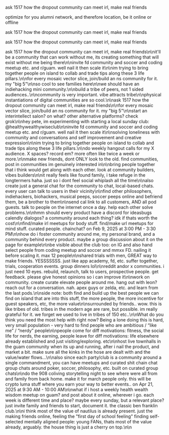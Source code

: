 ask 1517 how the dropout community can meet irl, make real friends

optimize for you alumni network, and therefore location, be it online or offline

ask 1517 how the dropout community can meet irl, make real friends

ask 1517 how the dropout community can meet irl, make real friends

ask 1517 how the dropout community can meet irl, make real friends\n\nit'll be a community that can work without me, its creating something that will exist without me being there\n\ninvite fd community and soccer and coding meetup etc. and r/guam. well nail it then scale it\n\nim trying to bring together people on island to collab and trade tips along these 3 life pillars.\n\nfor every mosaic vector slice, join/build an ns community for it. my "big 5"\n\nso cool to see families here\n\nwe should have an indiehacking mini community.\n\nbuild a tribe of peers, not 1 sided audiences..\n\ncommunity is very important. vibe attracts tribe\n\nphysical instantiations of digital communities are so cool.\n\nask 1517 how the dropout community can meet irl, make real friends\n\nfor every mosaic vector slice, join/build an ns community for it. my "big 5"\n\nstart an interintellect salon? on what? other alternative platforms? check grok\n\nhey pete, im experimenting with starting a local sunday club: @healthywealthywiseclub\n\ninvite fd community and soccer and coding meetup etc. and r/guam. well nail it then scale it\n\nsolving loneliness with community and conversations and self improvement and creative expression\n\nim trying to bring together people on island to collab and trade tips along these 3 life pillars.\n\ndo weekly hangout calls for my X audience. X spaces? record em? more often like twice a week or more.\n\nmake new friends, dont ONLY look to the old. find communities, post in communities im genuinely interested in\n\nbring people together that i think would get along with each other. look at community builders, vibes builders\n\nit really feels like found family, i take refuge in the longtermers haha. just so i dont feel social whiplash all the time\n\nalso create just a general chat for the community to chat, local-based chats. every user can talk to users in their vicinity\n\nfind other philosophers, indiehackers, biohackers, musical peeps, soccer peeps online and befriend them, be a brother to them\n\nsend cal link to all customers, AND all pod guests. talk to people on the internet once a day. help each other solve problems.\n\nhmm should every product have a discord for ideasbugs calendly dialogos? a community around each thing? idk if thats worth the cost\n\nfind/make irl meetups for body stuff. find/make url meetups for mind stuff. curated people. chainchat? on Feb 9, 2025 at 3:00 PM - 3:30 PM\n\nhow do i foster community around me, my personal brand, and a community behind every product. maybe a group discussion about it on the page for example\n\nbe visible about the club too: on IG and also hand select people from coding meetup and soccer and mmxx FD. nailing it before scaling it. max 12 people\n\nshared trials with men, GREAT way to make friends. YESSSSSSS. just like app academy, fd, etc. suffer together, trials, cooperation events. group dinners lol\n\nreddit andor x communities. i just need 10 eyes. rebuild, relaunch, talk to users, prospective people. get feedback. please give honest opinions so i can improve it\n\nwork on community. create curate elevate people around me. hang out with leon? reach out for a conversation. nah. apex guys or zelda, etc. and learn from the last pods.\n\nside note: both find and build up the best people we can find on island that are into this stuff, the more people, the more incentive for guest speakers, etc, the more value\n\nsurrounded by friends.. wow. this is like tribes of old. tribes in the modern age are rare, but possible. im really grateful for it. we forget we used to live in tribes of 150 etc..\n\nWhat do you think you need the most help with right now? Being a lone doing this is hard, very small population - very hard to find people who are ambitious / “like me” / “nerdy” people\n\npeople come for diff motivations: fitness, the social life for nerds, the earning, people leave for diff motivations: life elsewhere already established and just visiting/exploring. etc\n\nhost live townhalls in the guam community when its up and running, after i nail the product, and market a bit. make sure all the kinks in the hose are dealt with and the value/water flows...\n\nalso since each party/club is a community around a single commandment, you can have meetups and curated shit chain chat group chats around poker, soccer, philosophy, etc. built on curated group chats\n\ndo the 908 coliving storytelling night to see where were all from and family from back home. make it for march people only. this will be crypto luma stuff where you earn your way to better events.. on Apr 21, 2025 at 9:30 AM - 10:00 AM\n\nwhat if i host a weekly health wealth wisdom meetup on guam? and post about it online, wherever i go. each week is different time and place? maybe every sunday, but a relevant place? just invite family and friends to start, document it. the classic ben franklin club.\n\ni think most of the value of nautilus is already present. just the making friends online, feeling the "first day of school feeling" finding self-selected mentally aligned people: young FANs, thats most of the value already, arguably. the house thing is just a cherry on top.\n\n